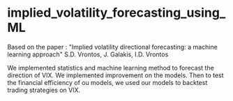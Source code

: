 # implied_volatility_forecasting_using_ML

Based on the paper : "Implied volatility directional forecasting: a machine learning approach" S.D. Vrontos, J. Galakis, I.D. Vrontos

We implemented statistics and machine learning method to forecast the direction of VIX.
We implemented improvement on the models.
Then to test the financial efficiency of ou models, we used our models to backtest trading strategies on VIX.
